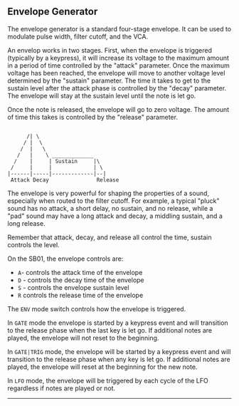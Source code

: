## Envelope Generator

The envelope generator is a standard four-stage envelope. It can be used to modulate pulse width, filter cutoff, and the VCA.

An envelop works in two stages. First, when the envelope is triggered (typically by a keypress), it will increase its voltage to the maximum amount in a period of time controlled by the "attack" parameter. Once the maximum voltage has been reached, the envelope will move to another voltage level determined by the "sustain" parameter. The time it takes to get to the sustain level after the attack phase is controlled by the "decay" parameter. The envelope will stay at the sustain level until the note is let go.

Once the note is released, the envelope will go to zero voltage. The amount of time this takes is controlled by the "release" parameter.

```

      /| \
     / |  \
    /  |   \
   /   |    \ _____________
  /    |     | Sustain     |\
 /     |     |             | \
|------|-----|-------------|--| 
 Attack Decay               Release
```

The envelope is very powerful for shaping the properties of a sound, especially when routed to the filter cutoff. For example, a typical "pluck" sound has no attack, a short delay, no sustain, and no release, while a "pad" sound may have a long attack and decay, a middling sustain, and a long release.

Remember that attack, decay, and release all control the time, sustain controls the level.

On the SB01, the envelope controls are:

- `A`- controls the attack time of the envelope
- `D` - controls the decay time of the envelope
- `S` - controls the envelope sustain level
- `R` controls the release time of the envelope

The `ENV` mode switch controls how the envelope is triggered.

In `GATE` mode the envelope is started by a keypress event and will transition to the release phase when the last key is let go. If additional notes are played, the envelope will not reset to the beginning.

In `GATE|TRIG` mode, the envelope will be started by a keypress event and will transition to the release phase when any key is let go. If additional notes are played, the envelope will reset at the beginning for the new note.

In `LFO` mode, the envelope will be triggered by each cycle of the LFO regardless if notes are played or not.

---
